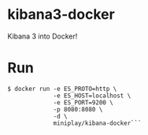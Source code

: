 # kibana3-docker
Kibana 3 into Docker!

# Run

```
$ docker run -e ES_PROTO=http \
             -e ES_HOST=localhost \
             -e ES_PORT=9200 \
             -p 8080:8080 \
             -d \
             miniplay/kibana-docker```
